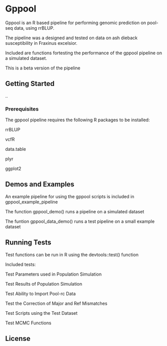 # Gppool

Gppool is an R based pipeline for performing genomic prediction on pool-seq data, using rrBLUP.

The pipeline was a designed and tested on data on ash dieback susceptibility in Fraxinus excelsior.

Included are functions fortesting the performance of the gppool pipeline on a simulated dataset.

This is a beta version of the pipeline

## Getting Started

..

### Prerequisites

The gppool pipeline requires the following R packages to be installed:


rrBLUP

vcfR

data.table

plyr

ggplot2

## Demos and Examples

An example pipeline for using the gppool scripts is included in gppool_example_pipeline

The function gppool_demo() runs a pipeline on a simulated dataset

The funtion gppool_data_demo() runs a test pipeline on a small example dataset 

## Running Tests

Test functions can be run in R using the devtools::test() function

Included tests:

Test Parameters used in Population Simulation

Test Results of Population Simulation

Test Ability to Import Pool-rc Data

Test the Correction of Major and Ref Mismatches

Test Scripts using the Test Dataset

Test MCMC Functions

## License 

